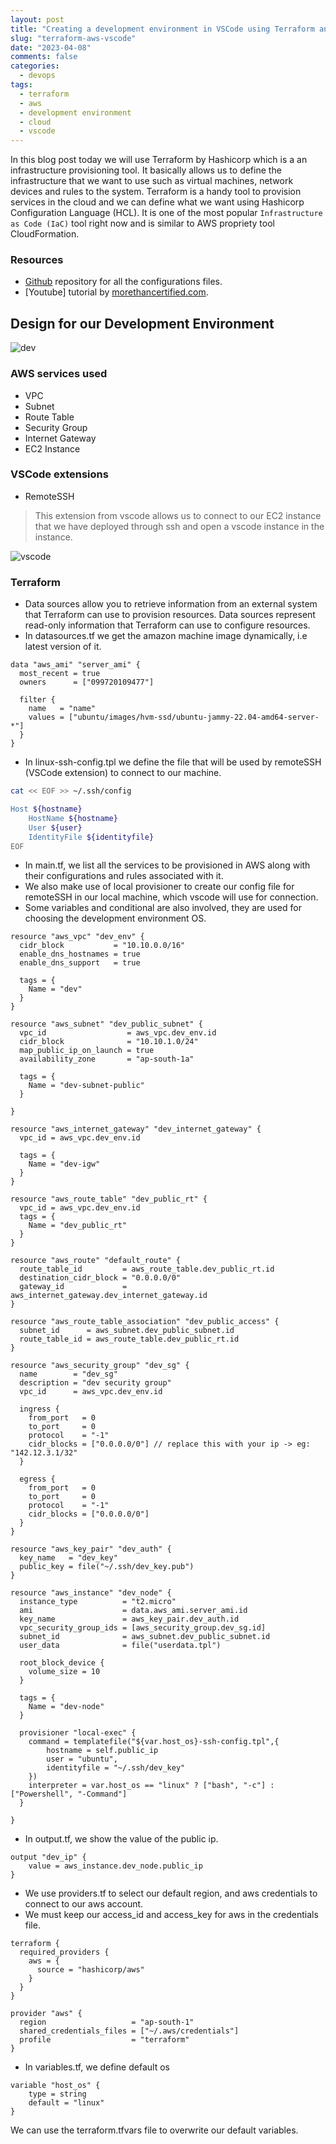 ```yaml
---
layout: post
title: "Creating a development environment in VSCode using Terraform and AWS" 
slug: "terraform-aws-vscode"
date: "2023-04-08"
comments: false
categories:
  - devops
tags:
  - terraform
  - aws
  - development environment
  - cloud
  - vscode 
---
```


In this blog post today we will use Terraform by Hashicorp which is a an infrastructure provisioning tool. It basically allows us to define the infrastructure that we want to use such as virtual machines, network devices and rules to the system. Terraform is a handy tool to provision services in the cloud and we can define what we want using Hashicorp Configuration Language (HCL). It is one of the most popular ```Infrastructure as Code (IaC)``` tool right now and is similar to AWS propriety tool CloudFormation. 

### Resources

- [Github](https://github.com/nga1hte/terraform-aws-dev-env) repository for all the configurations files.
- [Youtube] tutorial by [morethancertified.com](https://morethancertified.com).

## Design for our Development Environment

![dev](/images/terraform/dev.png)


### AWS services used
- VPC
- Subnet
- Route Table
- Security Group
- Internet Gateway
- EC2 Instance

### VSCode extensions
- RemoteSSH
> This extension from vscode allows us to connect to our EC2 instance that we have deployed through ssh and open a vscode instance in the instance.

![vscode](/images/terraform/vscode.png)

### Terraform

- Data sources allow you to retrieve information from an external system that Terraform can use to provision resources. Data sources represent read-only information that Terraform can use to configure resources.
- In datasources.tf we get the amazon machine image dynamically, i.e latest version of it.

```hcl
data "aws_ami" "server_ami" {
  most_recent = true
  owners      = ["099720109477"]

  filter {
    name   = "name"
    values = ["ubuntu/images/hvm-ssd/ubuntu-jammy-22.04-amd64-server-*"]
  }
}
```

- In linux-ssh-config.tpl we define the file that will be used by remoteSSH (VSCode extension) to connect to our machine.

```bash
cat << EOF >> ~/.ssh/config

Host ${hostname}
    HostName ${hostname}
    User ${user}
    IdentityFile ${identityfile}
EOF
```

- In main.tf, we list all the services to be provisioned in AWS along with their configurations and rules associated with it.
- We also make use of local provisioner to create our config file for remoteSSH in our local machine, which vscode will use for connection.
- Some variables and conditional are also involved, they are used for choosing the development environment OS.

```hcl
resource "aws_vpc" "dev_env" {
  cidr_block           = "10.10.0.0/16"
  enable_dns_hostnames = true
  enable_dns_support   = true

  tags = {
    Name = "dev"
  }
}

resource "aws_subnet" "dev_public_subnet" {
  vpc_id                  = aws_vpc.dev_env.id
  cidr_block              = "10.10.1.0/24"
  map_public_ip_on_launch = true
  availability_zone       = "ap-south-1a"

  tags = {
    Name = "dev-subnet-public"
  }

}

resource "aws_internet_gateway" "dev_internet_gateway" {
  vpc_id = aws_vpc.dev_env.id

  tags = {
    Name = "dev-igw"
  }
}

resource "aws_route_table" "dev_public_rt" {
  vpc_id = aws_vpc.dev_env.id
  tags = {
    Name = "dev_public_rt"
  }
}

resource "aws_route" "default_route" {
  route_table_id         = aws_route_table.dev_public_rt.id
  destination_cidr_block = "0.0.0.0/0"
  gateway_id             = aws_internet_gateway.dev_internet_gateway.id
}

resource "aws_route_table_association" "dev_public_access" {
  subnet_id      = aws_subnet.dev_public_subnet.id
  route_table_id = aws_route_table.dev_public_rt.id
}

resource "aws_security_group" "dev_sg" {
  name        = "dev_sg"
  description = "dev security group"
  vpc_id      = aws_vpc.dev_env.id

  ingress {
    from_port   = 0
    to_port     = 0
    protocol    = "-1"
    cidr_blocks = ["0.0.0.0/0"] // replace this with your ip -> eg: "142.12.3.1/32"
  }

  egress {
    from_port   = 0
    to_port     = 0
    protocol    = "-1"
    cidr_blocks = ["0.0.0.0/0"]
  }
}

resource "aws_key_pair" "dev_auth" {
  key_name   = "dev_key"
  public_key = file("~/.ssh/dev_key.pub")
}

resource "aws_instance" "dev_node" {
  instance_type          = "t2.micro"
  ami                    = data.aws_ami.server_ami.id
  key_name               = aws_key_pair.dev_auth.id
  vpc_security_group_ids = [aws_security_group.dev_sg.id]
  subnet_id              = aws_subnet.dev_public_subnet.id
  user_data              = file("userdata.tpl")

  root_block_device {
    volume_size = 10
  }

  tags = {
    Name = "dev-node"
  }

  provisioner "local-exec" {
    command = templatefile("${var.host_os}-ssh-config.tpl",{
        hostname = self.public_ip
        user = "ubuntu",
        identityfile = "~/.ssh/dev_key"
    })
    interpreter = var.host_os == "linux" ? ["bash", "-c"] : ["Powershell", "-Command"]
  }

}
```

- In output.tf, we show the value of the public ip.

```hcl
output "dev_ip" {
    value = aws_instance.dev_node.public_ip
}
```

- We use providers.tf to select our default region, and aws credentials to connect to our aws account.
- We must keep our access_id and access_key for aws in the credentials file.

```hcl
terraform {
  required_providers {
    aws = {
      source = "hashicorp/aws"
    }
  }
}

provider "aws" {
  region                   = "ap-south-1"
  shared_credentials_files = ["~/.aws/credentials"]
  profile                  = "terraform"
}
```

- In variables.tf, we define default os

```hcl
variable "host_os" {
    type = string
    default = "linux"
}
```

We can use the terraform.tfvars file to overwrite our default variables.








